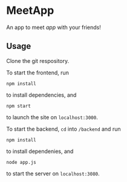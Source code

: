# MeetApp

An app to meet *app* with your friends!

## Usage
Clone the git respository.

To start the frontend, run
```
npm install
```
to install dependencies, and
```
npm start
```
to launch the site on `localhost:3000`.

To start the backend, `cd` into `/backend` and run
```
npm install
```
to install dependenies, and
```
node app.js
```
to start the server on `localhost:3080`.
